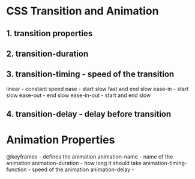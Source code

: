 # CSS Transition and Animation
## 1. transition properties
## 2. transition-duration
## 3. transition-timing - speed of the transition
 linear - constant speed
 ease - start slow fast and end slow
 ease-in - start slow
 ease-out -  end slow
 ease-in-out - start and end slow

## 4. transition-delay - delay before transition

# Animation Properties
@keyframes - defines the animation
animation-name - name of the animation
animation-duration - how long it should take
animation-timing-function - speed of the animation
animation-delay -  